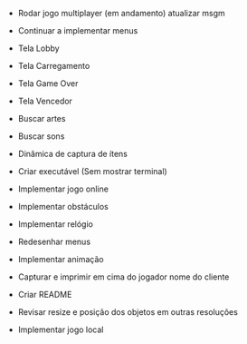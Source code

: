 - Rodar jogo multiplayer (em andamento)
    atualizar msgm

- Continuar a implementar menus
- Tela Lobby
- Tela Carregamento
- Tela Game Over
- Tela Vencedor
- Buscar artes
- Buscar sons
- Dinâmica de captura de ítens
- Criar executável (Sem mostrar terminal)

- Implementar jogo online
- Implementar obstáculos
- Implementar relógio
- Redesenhar menus
- Implementar animação
- Capturar e imprimir em cima do jogador nome do cliente
- Criar README
- Revisar resize e posição dos objetos em outras resoluções
- Implementar jogo local
